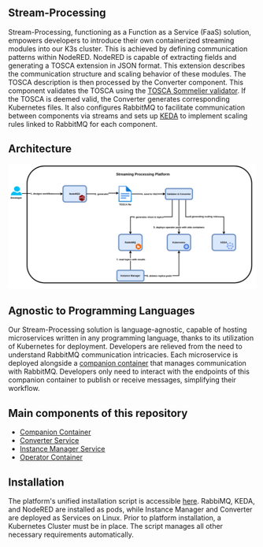 ## Stream-Processing

Stream-Processing, functioning as a Function as a Service (FaaS) solution, empowers developers to introduce their own containerized streaming modules into our K3s cluster. This is achieved by defining communication patterns within NodeRED. NodeRED is capable of extracting fields and generating a TOSCA extension in JSON format. This extension describes the communication structure and scaling behavior of these modules. The TOSCA description is then processed by the Converter component. This component validates the TOSCA using the <a href=https://github.com/di-unipi-socc/Sommelier>TOSCA Sommelier validator</a>. If the TOSCA is deemed valid, the Converter generates corresponding Kubernetes files. It also configures RabbitMQ to facilitate communication between components via streams and sets up <a href=https://keda.sh/>KEDA</a> to implement scaling rules linked to RabbitMQ for each component.

## Architecture
![alt text](Streaming%20Processing%20v2.png)

## Agnostic to Programming Languages

Our Stream-Processing solution is language-agnostic, capable of hosting microservices written in any programming language, thanks to its utilization of Kubernetes for deployment. Developers are relieved from the need to understand RabbitMQ communication intricacies. Each microservice is deployed alongside a <a href=https://github.com/f-coda/Stream-Processing/tree/main/companion>companion container</a> that manages communication with RabbitMQ. Developers only need to interact with the endpoints of this companion container to publish or receive messages, simplifying their workflow.

## Main components of this repository

* <a href="https://github.com/f-coda/Stream-Processing/tree/main/companion"> Companion Container</a>
* <a href="https://github.com/f-coda/Stream-Processing/tree/main/converter_streams"> Converter Service</a>
* <a href="https://github.com/f-coda/Stream-Processing/tree/main/instancemanager"> Instance Manager Service</a> 
* <a href="https://github.com/f-coda/Stream-Processing/tree/main/operator"> Operator Container</a> 
## Installation

The platform's unified installation script is accessible <a href="https://github.com/f-coda/Stream-Processing/tree/main/installation">here</a>. RabbiMQ, KEDA, and NodeRED are installed as pods, while Instance Manager and Converter are deployed as Services on Linux. Prior to platform installation, a Kubernetes Cluster must be in place. The script manages all other necessary requirements automatically.